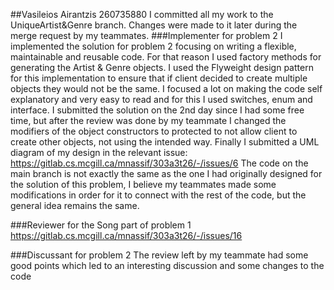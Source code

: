 ##Vasileios Airantzis 260735880
I committed all my work to the UniqueArtist&Genre branch. Changes were made to it later during the merge request by my teammates.
###Implementer for problem 2
I implemented the solution for problem 2 focusing on writing a flexible, maintainable and reusable code. For that reason I used factory methods for generating the Artist & Genre objects.
I used the Flyweight design pattern for this implementation to ensure that if client decided to create multiple objects they would not be the same.
I focused a lot on making the code self explanatory and very easy to read and for this I used switches, enum and interface.
I submitted the solution on the 2nd day since I had some free time, but after the review was done by my teammate I changed the modifiers of the object constructors to protected to not allow client to create other objects, not using the intended way.
Finally I submitted a UML diagram of my design in the relevant issue: https://gitlab.cs.mcgill.ca/mnassif/303a3t26/-/issues/6
The code on the main branch is not exactly the same as the one I had originally designed for the solution of this problem, I believe my teammates made some modifications in order for it to connect with the rest of the code, but the general idea remains the same.

###Reviewer for the Song part of problem 1
https://gitlab.cs.mcgill.ca/mnassif/303a3t26/-/issues/16

###Discussant for problem 2 
The review left by my teammate had some good points which led to an interesting discussion and some changes to the code